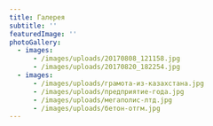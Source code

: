 ```yaml
---
title: Галерея
subtitle: ''
featuredImage: ''
photoGallery:
  - images:
      - /images/uploads/20170808_121158.jpg
      - /images/uploads/20170820_182254.jpg
  - images:
      - /images/uploads/грамота-из-казахстана.jpg
      - /images/uploads/предприятие-года.jpg
      - /images/uploads/мегаполис-лтд.jpg
      - /images/uploads/бетон-отгм.jpg
---
```


